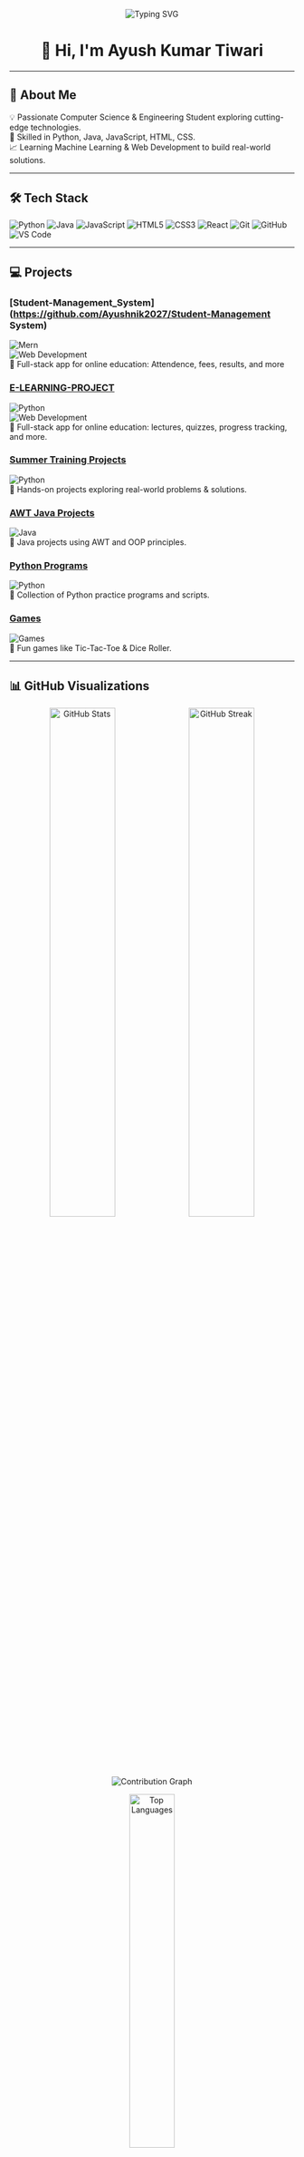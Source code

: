 <!-- Typing SVG for animated intro -->
<p align="center">
  <img src="https://readme-typing-svg.herokuapp.com?font=Fira+Code&size=24&pause=1000&color=F75C7E&center=true&vCenter=true&width=600&lines=Hey+There!+I'm+Ayush+Kumar+Tiwari;Full+Stack+Developer;Machine+Learning+Enthusiast;Open+Source+Contributor;Always+Learning+New+Things!" alt="Typing SVG" />
</p>

<!-- Waving Hand GIF -->
<h1 align="center">👋 Hi, I'm Ayush Kumar Tiwari</h1>

---

## 🚀 About Me  

💡 Passionate Computer Science & Engineering Student exploring cutting-edge technologies.  
🔧 Skilled in Python, Java, JavaScript, HTML, CSS.  
📈 Learning Machine Learning & Web Development to build real-world solutions.  

---

## 🛠 Tech Stack  

![Python](https://img.shields.io/badge/Python-3776AB?style=for-the-badge&logo=python&logoColor=white) 
![Java](https://img.shields.io/badge/Java-FF6F00?style=for-the-badge&logo=java&logoColor=white) 
![JavaScript](https://img.shields.io/badge/JavaScript-FFD43B?style=for-the-badge&logo=javascript&logoColor=black) 
![HTML5](https://img.shields.io/badge/HTML5-FF5733?style=for-the-badge&logo=html5&logoColor=white) 
![CSS3](https://img.shields.io/badge/CSS3-1E90FF?style=for-the-badge&logo=css3&logoColor=white) 
![React](https://img.shields.io/badge/React-61DAFB?style=for-the-badge&logo=react&logoColor=black) 
![Git](https://img.shields.io/badge/Git-F05032?style=for-the-badge&logo=git&logoColor=white) 
![GitHub](https://img.shields.io/badge/GitHub-181717?style=for-the-badge&logo=github&logoColor=white) 
![VS Code](https://img.shields.io/badge/VS%20Code-0078d7?style=for-the-badge&logo=visual-studio-code&logoColor=white)

---

## 💻 Projects  


### [Student-Management_System](https://github.com/Ayushnik2027/Student-Management System)  
![Mern](https://img.shields.io/badge/Python-3776AB?style=flat-square&logo=python&logoColor=white)  
![Web Development](https://img.shields.io/badge/Web%20Development-FF4500?style=flat-square&logo=html5&logoColor=white)  
📌 Full-stack app for online education: Attendence, fees, results, and more


### [E-LEARNING-PROJECT](https://github.com/Ayushnik2027/E-LEARNING-PROJECT)  
![Python](https://img.shields.io/badge/Python-3776AB?style=flat-square&logo=python&logoColor=white)  
![Web Development](https://img.shields.io/badge/Web%20Development-FF4500?style=flat-square&logo=html5&logoColor=white)  
📌 Full-stack app for online education: lectures, quizzes, progress tracking, and more.  

### [Summer Training Projects](https://github.com/Ayushnik2027/summertraining-projects)  
![Python](https://img.shields.io/badge/Python-FFD43B?style=flat-square&logo=python&logoColor=black)  
📌 Hands-on projects exploring real-world problems & solutions.  

### [AWT Java Projects](https://github.com/Ayushnik2027/awt-java-projects)  
![Java](https://img.shields.io/badge/Java-FF8C00?style=flat-square&logo=java&logoColor=white)  
📌 Java projects using AWT and OOP principles.  

### [Python Programs](https://github.com/Ayushnik2027/python-programs)  
![Python](https://img.shields.io/badge/Python-4B8BBE?style=flat-square&logo=python&logoColor=white)  
📌 Collection of Python practice programs and scripts.  

### [Games](https://github.com/Ayushnik2027/tac-toc-game)  
![Games](https://img.shields.io/badge/Games-32CD32?style=flat-square&logo=gamepad&logoColor=white)  
📌 Fun games like Tic-Tac-Toe & Dice Roller.  

---

## 📊 GitHub Visualizations  

<p align="center">
  <img src="https://github-readme-stats.vercel.app/api?username=Ayushnik2027&show_icons=true&theme=tokyonight&hide_border=true" alt="GitHub Stats" width="48%"/>
  <img src="https://github-readme-streak-stats.herokuapp.com?user=Ayushnik2027&theme=tokyonight&hide_border=true" alt="GitHub Streak" width="48%"/>
</p>

<p align="center">
  <img src="https://github-readme-activity-graph.vercel.app/graph?username=Ayushnik2027&theme=react-dark&hide_border=true" alt="Contribution Graph" />
</p>

<p align="center">
  <img src="https://github-readme-stats.vercel.app/api/top-langs/?username=Ayushnik2027&layout=compact&theme=tokyonight&hide_border=true" alt="Top Languages" width="40%"/>
</p>

---

## 🌟 Connect with Me  

<p align="center">
  <a href="https://www.linkedin.com/in/ayush-kumar-tiwari-0a590130b"><img src="https://img.shields.io/badge/LinkedIn-0077B5?style=for-the-badge&logo=linkedin&logoColor=white" alt="LinkedIn"/></a>
